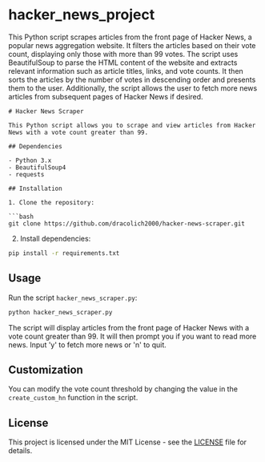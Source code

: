 # hacker_news_project

This Python script scrapes articles from the front page of Hacker News, a popular news aggregation website. It filters the articles based on their vote count, displaying only those with more than 99 votes. The script uses BeautifulSoup to parse the HTML content of the website and extracts relevant information such as article titles, links, and vote counts. It then sorts the articles by the number of votes in descending order and presents them to the user. Additionally, the script allows the user to fetch more news articles from subsequent pages of Hacker News if desired.
```
# Hacker News Scraper

This Python script allows you to scrape and view articles from Hacker News with a vote count greater than 99.

## Dependencies

- Python 3.x
- BeautifulSoup4
- requests

## Installation

1. Clone the repository:

```bash
git clone https://github.com/dracolich2000/hacker-news-scraper.git
```

2. Install dependencies:

```bash
pip install -r requirements.txt
```

## Usage

Run the script `hacker_news_scraper.py`:

```bash
python hacker_news_scraper.py
```

The script will display articles from the front page of Hacker News with a vote count greater than 99. It will then prompt you if you want to read more news. Input 'y' to fetch more news or 'n' to quit.

## Customization

You can modify the vote count threshold by changing the value in the `create_custom_hn` function in the script.

## License

This project is licensed under the MIT License - see the [LICENSE](LICENSE) file for details.
